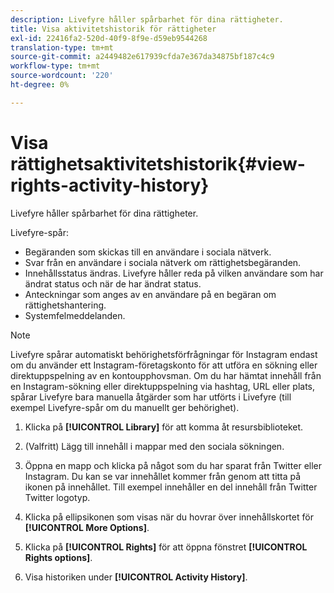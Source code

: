 ```yaml
---
description: Livefyre håller spårbarhet för dina rättigheter.
title: Visa aktivitetshistorik för rättigheter
exl-id: 22416fa2-520d-40f9-8f9e-d59eb9544268
translation-type: tm+mt
source-git-commit: a2449482e617939cfda7e367da34875bf187c4c9
workflow-type: tm+mt
source-wordcount: '220'
ht-degree: 0%

---
```


# Visa rättighetsaktivitetshistorik{#view-rights-activity-history}

Livefyre håller spårbarhet för dina rättigheter.

Livefyre-spår:

* Begäranden som skickas till en användare i sociala nätverk.
* Svar från en användare i sociala nätverk om rättighetsbegäranden.
* Innehållsstatus ändras. Livefyre håller reda på vilken användare som har ändrat status och när de har ändrat status.
* Anteckningar som anges av en användare på en begäran om rättighetshantering.
* Systemfelmeddelanden.

>[!NOTE]
>
>Livefyre spårar automatiskt behörighetsförfrågningar för Instagram endast om du använder ett Instagram-företagskonto för att utföra en sökning eller direktuppspelning av en kontoupphovsman. Om du har hämtat innehåll från en Instagram-sökning eller direktuppspelning via hashtag, URL eller plats, spårar Livefyre bara manuella åtgärder som har utförts i Livefyre (till exempel Livefyre-spår om du manuellt ger behörighet).

1. Klicka på **[!UICONTROL Library]** för att komma åt resursbiblioteket.
1. (Valfritt) Lägg till innehåll i mappar med den sociala sökningen.
1. Öppna en mapp och klicka på något som du har sparat från Twitter eller Instagram. Du kan se var innehållet kommer från genom att titta på ikonen på innehållet. Till exempel innehåller en del innehåll från Twitter Twitter logotyp.
1. Klicka på ellipsikonen som visas när du hovrar över innehållskortet för **[!UICONTROL More Options]**.
1. Klicka på **[!UICONTROL Rights]** för att öppna fönstret **[!UICONTROL Rights options]**.

1. Visa historiken under **[!UICONTROL Activity History]**.
